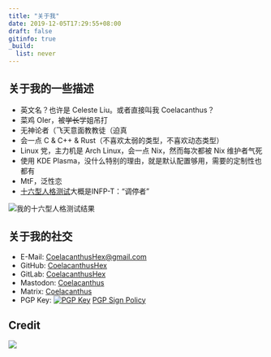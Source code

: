 ```yaml
---
title: "关于我"
date: 2019-12-05T17:29:55+08:00
draft: false
gitinfo: true
_build:
  list: never
---
```


## 关于我的一些描述

*   英文名？也许是 Celeste Liu。或者直接叫我 Coelacanthus？ 
*   菜鸡 OIer，被~~学长~~学姐吊打
*   无神论者（飞天意面教教徒（迫真
*   会一点 C & C++ & Rust（不喜欢太弱的类型，不喜欢动态类型）
*   Linux 党，主力机是 Arch Linux，会一点 Nix，然而每次都被 Nix 维护者气死
*   使用 KDE Plasma，没什么特别的理由，就是默认配置够用，需要的定制性也都有
*   MtF，泛性恋
*   [十六型人格测试](https://www.16personalities.com/ch/)大概是INFP-T：“调停者”

![我的十六型人格测试结果](/images/16-test.webp)

## 关于我的社交

*   E-Mail: [CoelacanthusHex@gmail.com](mailto:CoelacanthusHex@gmail.com)
*   GitHub: [CoelacanthusHex](https://github.com/CoelacanthusHex)
*   GitLab: [CoelacanthusHex](https://gitlab.com/CoelacanthusHex)
*   Mastodon: [Coelacanthus](https://mastodon.yuuta.moe/@Coelacanthus)
*   Matrix: [Coelacanthus](https://matrix.to/#/@coelacanthus:envs.net)
*   PGP Key: [![PGP Key](https://img.shields.io/static/v1?label=PGP&message=0x15F4180E73787863&color=blue&style=flat-square)](https://keyserver.ubuntu.com/pks/lookup?search=892EBC7DC392DFF9C9C03F1D15F4180E73787863&fingerprint=on&op=index) [PGP Sign Policy](https://pgp.coelacanthus.moe/pgp-policy.zh-CN)

## Credit

[![](https://blog.coelacanthus.moe/images/cc-by-nc-sa-88x31.webp)](http://creativecommons.org/licenses/by-nc-sa/4.0/)
